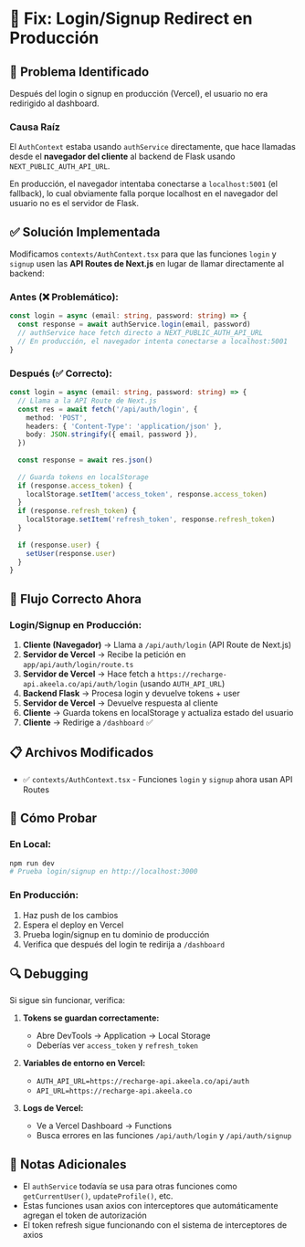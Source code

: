 # 🔧 Fix: Login/Signup Redirect en Producción

## 🎯 Problema Identificado

Después del login o signup en producción (Vercel), el usuario no era redirigido al dashboard.

### Causa Raíz

El `AuthContext` estaba usando `authService` directamente, que hace llamadas desde el **navegador del cliente** al backend de Flask usando `NEXT_PUBLIC_AUTH_API_URL`.

En producción, el navegador intentaba conectarse a `localhost:5001` (el fallback), lo cual obviamente falla porque localhost en el navegador del usuario no es el servidor de Flask.

## ✅ Solución Implementada

Modificamos `contexts/AuthContext.tsx` para que las funciones `login` y `signup` usen las **API Routes de Next.js** en lugar de llamar directamente al backend:

### Antes (❌ Problemático):
```typescript
const login = async (email: string, password: string) => {
  const response = await authService.login(email, password)
  // authService hace fetch directo a NEXT_PUBLIC_AUTH_API_URL
  // En producción, el navegador intenta conectarse a localhost:5001
}
```

### Después (✅ Correcto):
```typescript
const login = async (email: string, password: string) => {
  // Llama a la API Route de Next.js
  const res = await fetch('/api/auth/login', {
    method: 'POST',
    headers: { 'Content-Type': 'application/json' },
    body: JSON.stringify({ email, password }),
  })
  
  const response = await res.json()
  
  // Guarda tokens en localStorage
  if (response.access_token) {
    localStorage.setItem('access_token', response.access_token)
  }
  if (response.refresh_token) {
    localStorage.setItem('refresh_token', response.refresh_token)
  }
  
  if (response.user) {
    setUser(response.user)
  }
}
```

## 🔄 Flujo Correcto Ahora

### Login/Signup en Producción:

1. **Cliente (Navegador)** → Llama a `/api/auth/login` (API Route de Next.js)
2. **Servidor de Vercel** → Recibe la petición en `app/api/auth/login/route.ts`
3. **Servidor de Vercel** → Hace fetch a `https://recharge-api.akeela.co/api/auth/login` (usando `AUTH_API_URL`)
4. **Backend Flask** → Procesa login y devuelve tokens + user
5. **Servidor de Vercel** → Devuelve respuesta al cliente
6. **Cliente** → Guarda tokens en localStorage y actualiza estado del usuario
7. **Cliente** → Redirige a `/dashboard` ✅

## 📋 Archivos Modificados

- ✅ `contexts/AuthContext.tsx` - Funciones `login` y `signup` ahora usan API Routes

## 🧪 Cómo Probar

### En Local:
```bash
npm run dev
# Prueba login/signup en http://localhost:3000
```

### En Producción:
1. Haz push de los cambios
2. Espera el deploy en Vercel
3. Prueba login/signup en tu dominio de producción
4. Verifica que después del login te redirija a `/dashboard`

## 🔍 Debugging

Si sigue sin funcionar, verifica:

1. **Tokens se guardan correctamente:**
   - Abre DevTools → Application → Local Storage
   - Deberías ver `access_token` y `refresh_token`

2. **Variables de entorno en Vercel:**
   - `AUTH_API_URL=https://recharge-api.akeela.co/api/auth`
   - `API_URL=https://recharge-api.akeela.co`

3. **Logs de Vercel:**
   - Ve a Vercel Dashboard → Functions
   - Busca errores en las funciones `/api/auth/login` y `/api/auth/signup`

## 📝 Notas Adicionales

- El `authService` todavía se usa para otras funciones como `getCurrentUser()`, `updateProfile()`, etc.
- Estas funciones usan axios con interceptores que automáticamente agregan el token de autorización
- El token refresh sigue funcionando con el sistema de interceptores de axios
